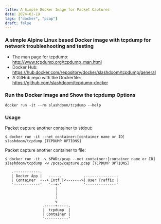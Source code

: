 ```yaml
---
title: A Simple Docker Image for Packet Captures
date: 2024-03-19
tags: ["docker", "pcap"]
draft: false
---
```


### A simple Alpine Linux based Docker image with tcpdump for network troubleshooting and testing

- The man page for tcpdump: http://www.tcpdump.org/tcpdump_man.html
- Docker Hub: https://hub.docker.com/repository/docker/slashdoom/tcpdump/general
- A GitHub repo with the Dockerfile: https://github.com/slashdoom/tcpdump-docker

### Run the Docker Image and Show the tcpdump Options
    docker run -it --rm slashdoom/tcpdump --help

### Usage
Packet capture another container to stdout:

    $ docker run -it --net container:[container name or ID]  slashdoom/tcpdump [TCPDUMP OPTIONS]

Packet capture another container to file:

    $ docker run -it -v $PWD:/pcap --net container:[container name or ID]  slashdoom/tcpdump -w /pcap/capture.pcap [TCPDUMP OPTIONS]


```goat
   .------------.            
   | Docker App |   .----.          .--------------.
   | Container  +--+ Intf |<------->| User Traffic |                                                           
   '------------'   '--+-'          '--------------'
                       |
                       |
                       |
                       v
                 .-----+-----.
                 |  tcpdump  |
                 | Container |
                 '-----------'

```
